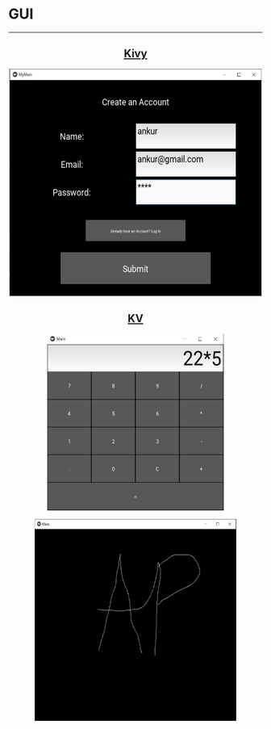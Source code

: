 # GUI

---

## <div align="center">[Kivy](https://github.com/ankur715/GUI/tree/master/Kivy)  
<p align="center"><img width="500" height="450" src="https://github.com/ankur715/GUI/blob/master/Kivy/imgs/ankur%20create.JPG"</p>


## <div align="center">[KV](https://github.com/ankur715/GUI/tree/master/KV)  
<p align="center"><img width="350" height="350" src="https://github.com/ankur715/GUI/blob/master/KV/imgs/calculator.JPG"></p>
  
<p align="center"><img width="400" height="400" src="https://github.com/ankur715/GUI/blob/master/KV/imgs/AP.JPG"></p>

